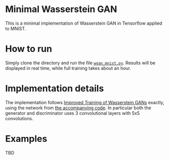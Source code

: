 Minimal Wasserstein GAN
=======================

This is a minimal implementation of Wasserstein GAN in Tensorflow applied to MNIST.

How to run
==========

Simply clone the directory and run the file [`wgan_mnist.py`](wgan_mnist.py). Results will be displayed in real time, while full training takes about an hour.

Implementation details
======================

The implementation follows [Improved Training of Wasserstein GANs](https://arxiv.org/abs/1704.00028) exactly, using the network from [the accompanying code](https://github.com/igul222/improved_wgan_training). In particular both the generator and discriminator uses 3 convolutional layers with 5x5 convolutions.

Examples
========

TBD

